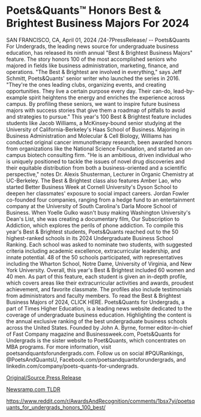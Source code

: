 # Poets&Quants™ Honors Best & Brightest Business Majors For 2024

SAN FRANCISCO, CA, April 01, 2024 /24-7PressRelease/ -- Poets&Quants For Undergrads, the leading news source for undergraduate business education, has released its ninth annual "Best & Brightest Business Majors" feature. The story honors 100 of the most accomplished seniors who majored in fields like business administration, marketing, finance, and operations.   "The Best & Brightest are involved in everything," says Jeff Schmitt, Poets&Quants' senior writer who launched the series in 2016. "They're the ones leading clubs, organizing events, and creating opportunities. They live a certain purpose every day. Their can-do, lead-by-example spirit heightens the energy and enriches the experience across campus. By profiling these seniors, we want to inspire future business majors with success stories that give them a roadmap of pitfalls to avoid and strategies to pursue."  This year's 100 Best & Brightest feature includes students like Jacob Williams, a McKinsey-bound senior studying at the University of California-Berkeley's Haas School of Business. Majoring in Business Administration and Molecular & Cell Biology, Williams has conducted original cancer immunotherapy research, been awarded honors from organizations like the National Science Foundation, and started an on-campus biotech consulting firm. "He is an ambitious, driven individual who is uniquely positioned to tackle the issues of novel drug discoveries and their equitable distribution from both a business-oriented and a scientific perspective," notes Dr. Alexis Shusterman, Lecturer in Organic Chemistry at UC-Berkeley.   The Best & Brightest class also features Amber Lao, who started Better Business Week at Cornell University's Dyson School to deepen her classmates' exposure to social impact careers. Jordan Fowler co-founded four companies, ranging from a hedge fund to an entertainment company at the University of South Carolina's Darla Moore School of Business. When Yoelle Gulko wasn't busy making Washington University's Dean's List, she was creating a documentary film, Our Subscription to Addiction, which explores the perils of phone addiction.   To compile this year's Best & Brightest students, Poets&Quants reached out to the 50 highest-ranked schools in its 2024 Undergraduate Business School Ranking. Each school was asked to nominate two students, with suggested criteria including academic excellence, extracurricular leadership, and innate potential. 48 of the 50 schools participated, with representatives including the Wharton School, Notre Dame, University of Virginia, and New York University. Overall, this year's Best & Brightest included 60 women and 40 men. As part of this feature, each student is given an in-depth profile, which covers areas like their extracurricular activities and awards, proudest achievement, and favorite classmate. The profiles also include testimonials from administrators and faculty members.   To read the Best & Brightest Business Majors of 2024, CLICK HERE.  Poets&Quants for Undergrads, a part of Times Higher Education, is a leading news website dedicated to the coverage of undergraduate business education. Highlighting the content is the annual exclusive ranking of the best undergraduate business schools across the United States. Founded by John A. Byrne, former editor-in-chief of Fast Company magazine and Businessweek.com, Poets&Quants for Undergrads is the sister website to Poet&Quants, which concentrates on MBA programs. For more information, visit poetsandquantsforundergrads.com. Follow us on social #PQURankings, @PoetsAndQuantsU, Facebook.com/poetsandquantsforundergrads, and linkedin.com/company/poets-quants-for-undergrads. 

[Original/Source Press Release](https://www.24-7pressrelease.com/press-release/509700/poetsquants-honors-best-brightest-business-majors-for-2024)
                    

[Newsramp.com TLDR](None) 

https://www.reddit.com/r/AwardsAndRecognition/comments/1bsx7yi/poetsquants_for_undergrads_honors_100_best/